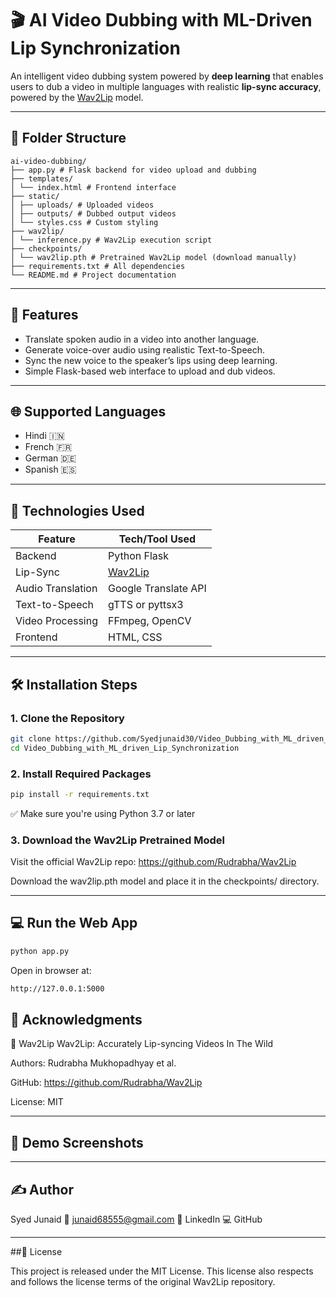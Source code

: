 # 🎬 AI Video Dubbing with ML-Driven Lip Synchronization

An intelligent video dubbing system powered by **deep learning** that enables users to dub a video in multiple languages with realistic **lip-sync accuracy**, powered by the [Wav2Lip](https://github.com/Rudrabha/Wav2Lip) model.

---

## 📂 Folder Structure

```
ai-video-dubbing/
├── app.py # Flask backend for video upload and dubbing
├── templates/
│ └── index.html # Frontend interface
├── static/
│ ├── uploads/ # Uploaded videos
│ ├── outputs/ # Dubbed output videos
│ └── styles.css # Custom styling
├── wav2lip/
│ └── inference.py # Wav2Lip execution script
├── checkpoints/
│ └── wav2lip.pth # Pretrained Wav2Lip model (download manually)
├── requirements.txt # All dependencies
└── README.md # Project documentation
```

---

## 🚀 Features

- Translate spoken audio in a video into another language.
- Generate voice-over audio using realistic Text-to-Speech.
- Sync the new voice to the speaker’s lips using deep learning.
- Simple Flask-based web interface to upload and dub videos.

---

## 🌐 Supported Languages

- Hindi 🇮🇳  
- French 🇫🇷  
- German 🇩🇪  
- Spanish 🇪🇸  

---

## 🔧 Technologies Used

| Feature               | Tech/Tool Used                        |
|-----------------------|----------------------------------------|
| Backend               | Python Flask                          |
| Lip-Sync              | [Wav2Lip](https://github.com/Rudrabha/Wav2Lip) |
| Audio Translation     | Google Translate API                  |
| Text-to-Speech        | gTTS or pyttsx3                       |
| Video Processing      | FFmpeg, OpenCV                        |
| Frontend              | HTML, CSS                             |

---

## 🛠️ Installation Steps

### 1. Clone the Repository

```bash
git clone https://github.com/Syedjunaid30/Video_Dubbing_with_ML_driven_Lip_Synchronization.git
cd Video_Dubbing_with_ML_driven_Lip_Synchronization
```
### 2. Install Required Packages

```bash
pip install -r requirements.txt
```
✅ Make sure you're using Python 3.7 or later

### 3. Download the Wav2Lip Pretrained Model
Visit the official Wav2Lip repo:
https://github.com/Rudrabha/Wav2Lip

Download the wav2lip.pth model and place it in the checkpoints/ directory.

---
## 💻 Run the Web App
```bash
python app.py
```
Open in browser at:
```bash
http://127.0.0.1:5000
```
## 🙏 Acknowledgments
🔗 Wav2Lip
Wav2Lip: Accurately Lip-syncing Videos In The Wild

Authors: Rudrabha Mukhopadhyay et al.

GitHub: https://github.com/Rudrabha/Wav2Lip

License: MIT

---
## 📸 Demo Screenshots
---
## ✍️ Author
Syed Junaid
  📧 junaid68555@gmail.com
  🔗 LinkedIn
  💻 GitHub

---
##📜 License

This project is released under the MIT License.
This license also respects and follows the license terms of the original Wav2Lip repository.
